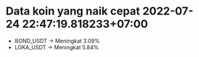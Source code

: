 # Data koin yang naik cepat 2022-07-24 22:47:19.818233+07:00

* BOND_USDT -> Meningkat 3.09%
* LOKA_USDT -> Meningkat 5.84%
